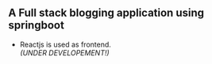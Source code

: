 ## A Full stack blogging application using springboot
- Reactjs is used as frontend.
<br><i>(UNDER DEVELOPEMENT!)</i></br>
